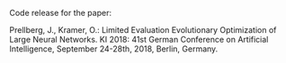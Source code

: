 Code release for the paper:

Prellberg, J., Kramer, O.: Limited Evaluation Evolutionary Optimization of Large Neural Networks. KI 2018: 41st German Conference on Artificial Intelligence, September 24-28th, 2018, Berlin, Germany.
